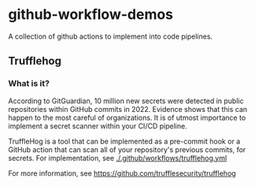 # github-workflow-demos
A collection of github actions to implement into code pipelines.

## Trufflehog
### What is it?
According to GitGuardian, 10 million new secrets were detected in public repositories within GitHub commits in 2022. Evidence shows that this can happen to the most careful of organizations. It is of utmost importance to implement a secret scanner within your CI/CD pipeline. 

TruffleHog is a tool that can be implemented as a pre-commit hook or a GitHub action that can scan all of your repository's previous commits, for secrets. For implementation, see [./.github/workflows/trufflehog.yml](https://github.com/el-axolotl/github-workflow-demos/blob/main/.github/workflows/trufflehog.yml)

For more information, see https://github.com/trufflesecurity/trufflehog
